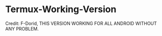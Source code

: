 # Termux-Working-Version
Credit: F-Dorid,  THIS VERSION WORKING FOR ALL ANDROID WITHOUT ANY PROBLEM. 
